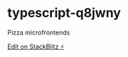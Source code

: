 # typescript-q8jwny
Pizza microfrontends

[Edit on StackBlitz ⚡️](https://stackblitz.com/edit/typescript-q8jwny)
